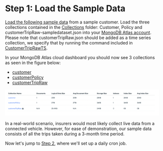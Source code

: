# Step 1: Load the Sample Data

[Load the following sample data](https://www.mongodb.com/docs/guides/atlas/sample-data/) from a sample customer. Load the three collections contained in the [Collections](Collections) folder: Customer, Policy and customerTripRaw-sampledataset.json
into your [MongoDB Atlas account](https://account.mongodb.com/account/login). Please note that customerTripRaw.json should be added as a time series collection, we specify that by running the command included in [CustomerTripRawTS](Collections/CustomerTripRawTS).

In your MongoDB Atlas cloud dashboard you should now see 3 collections as seen in the figure below: 
* [customer](Collections/Customer)
* [customerPolicy](Collections/Policy)
* [customerTripRaw](Collections/CustomerTripRaw.json)

![image](InsuranceGitHub/Figure2.png)

In a real-world scenario, insurers would most likely collect live data from a connected vehicle. However, for ease of demonstration, our sample data consists of all the trips taken during a 3-month time period. 

Now let's jump to [Step 2](DailyCronJob.md), where we'll set up a daily cron job. 

